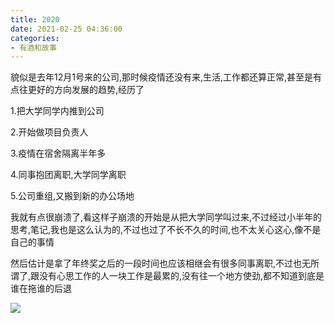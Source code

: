 ```yaml
---
title: 2020
date: 2021-02-25 04:36:00
categories: 
- 有酒和故事
---
```


貌似是去年12月1号来的公司,那时候疫情还没有来,生活,工作都还算正常,甚至是有点往更好的方向发展的趋势,经历了

1.把大学同学内推到公司

2.开始做项目负责人

3.疫情在宿舍隔离半年多

4.同事抱团离职,大学同学离职

5.公司重组,又搬到新的办公场地

我就有点很崩溃了,看这样子崩溃的开始是从把大学同学叫过来,不过经过小半年的思考,笔记,我也是这么认为的,不过也过了不长不久的时间,也不太关心这心,像不是自己的事情

然后估计是拿了年终奖之后的一段时间也应该相继会有很多同事离职,不过也无所谓了,跟没有心思工作的人一块工作是最累的,没有往一个地方使劲,都不知道到底是谁在拖谁的后退

![](https://blog-anthony.s3-ap-northeast-1.amazonaws.com/blog/20210225035023.jpg)


